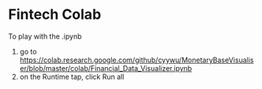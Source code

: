 # Fintech Colab

To play with the .ipynb
1. go to https://colab.research.google.com/github/cyywu/MonetaryBaseVisualiser/blob/master/colab/Financial_Data_Visualizer.ipynb
2. on the Runtime tap, click Run all

